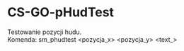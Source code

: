 # CS-GO-pHudTest
Testowanie pozycji hudu.</br>
Komenda: sm_phudtest <pozycja_x> <pozycja_y> <text_> 

